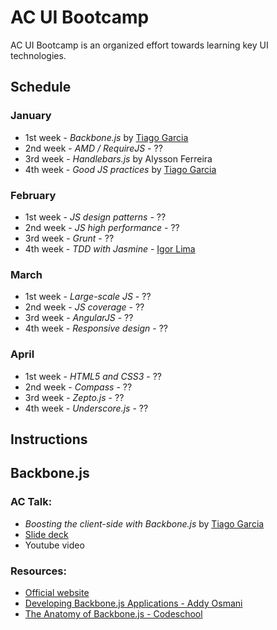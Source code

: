 AC UI Bootcamp
===========

AC UI Bootcamp is an organized effort towards learning key UI technologies.

## Schedule

### January

* 1st week - *Backbone.js* by [Tiago Garcia](http://github.com/tiagorg)
* 2nd week - *AMD / RequireJS* - ??
* 3rd week - *Handlebars.js* by Alysson Ferreira
* 4th week - *Good JS practices* by [Tiago Garcia](http://github.com/tiagorg)

### February

* 1st week - *JS design patterns* - ??
* 2nd week - *JS high performance* - ??
* 3rd week - *Grunt* - ??
* 4th week - *TDD with Jasmine* - [Igor Lima](https://github.com/igorlima)

### March

* 1st week - *Large-scale JS* - ??
* 2nd week - *JS coverage* - ??
* 3rd week - *AngularJS* - ?? 
* 4th week - *Responsive design* - ??

### April

* 1st week - *HTML5 and CSS3* - ??
* 2nd week - *Compass* - ??
* 3rd week - *Zepto.js* - ??
* 4th week - *Underscore.js* - ??

## Instructions

## Backbone.js

### AC Talk:

* *Boosting the client-side with Backbone.js* by [Tiago Garcia](http://github.com/tiagorg)
* [Slide deck](http://slid.es/avenuecode/boosting-the-client-side-with-backbone-js)
* Youtube video

### Resources:

* [Official website](http://backbonejs.org)
* [Developing Backbone.js Applications - Addy Osmani](http://addyosmani.github.io/backbone-fundamentals)
* [The Anatomy of Backbone.js - Codeschool](http://backbone.codeschool.com)
